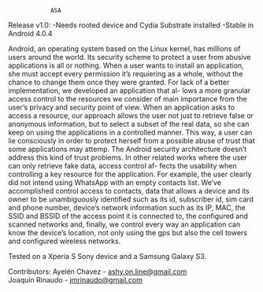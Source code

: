 				ASA

Release v1.0: 
	-Needs rooted device and Cydia Substrate installed
	-Stable in Android 4.0.4

Android, an operating system based on the Linux kernel, has millions of
users around the world. Its security scheme to protect a user from abusive
applications is all or nothing. When a user wants to install an application,
she must accept every permission it’s requiering as a whole, without the
chance to change them once they were granted.
For lack of a better implementation, we developed an application that al-
lows a more granular access control to the resources we consider of main
importance from the user’s privacy and security point of view.
When an application asks to access a resource, our approach allows the user
not just to retrieve false or anonymous information, but to select a subset
of the real data, so she can keep on using the applications in a controlled
manner. This way, a user can lie consciously in order to protect herself from
a possible abuse of trust that some applications may attemp. The Android
security architecture doesn’t address this kind of trust problems. In other
related works where the user can only retrieve fake data, access control af-
fects the usability when controlling a key resource for the application. For
example, the user clearly did not intend using WhatsApp with an empty
contacts list.
We’ve accomplished control access to contacts, data that allows a device and
its owner to be unambiguously identified such as its id, subscriber id, sim
card and phone number, device’s network information such as its IP, MAC,
the SSID and BSSID of the access point it is connected to, the configured
and scanned networks and, finally, we control every way an application can
know the device’s location, not only using the gps but also the cell towers
and configured wireless networks.

Tested on a Xperia S Sony device and a Samsung Galaxy S3.

Contributors:
	Ayelén Chavez 	- ashy.on.line@gmail.com	
	Joaquín Rinaudo - jmrinaudo@gmail.com

